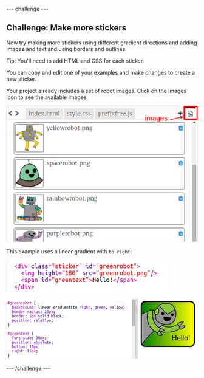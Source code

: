 \--- challenge \---

## Challenge: Make more stickers

Now try making more stickers using different gradient directions and adding images and text and using borders and outlines.

Tip: You'll need to add HTML and CSS for each sticker.

You can copy and edit one of your examples and make changes to create a new sticker.

Your project already includes a set of robot images. Click on the images icon to see the available images.

![screenshot](images/stickers-images.png)

This example uses a linear gradient with `to right`:

![screenshot](images/stickers-green-html.png)

![screenshot](images/stickers-green-style.png)

\--- /challenge \---